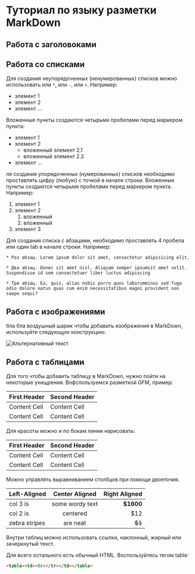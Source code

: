 # Туториал по языку разметки MarkDown

## Работа с заголовоками


##  Работа со списками

Для создания неупорядоченных (ненумерованных) списков можно использовать или `*`, или `-`, или `+`. Например:

- элемент 1
- элемент 2
- элемент ...

Вложенные пункты создаются четырьмя пробелами перед
маркером пункта:

* элемент 1
*  элемент 2
    * вложенный элемент 2.1
    * вложенный элемент 2.2
* элемент ...

ля создания упорядоченных (нумерованных) списков необходимо проставлять цифру (любую) с точкой в начале строки. Вложенные пункты создаются четырьмя пробелами перед маркером пункта. Например:

1. элемент 1
2. элемент 2
    1. вложенный
    2. вложенный
3. элемент 3

Для создания списка с абзацами, необходимо проставлять 4 пробела или один tab в начале строки. Например:

    * Раз абзац. Lorem ipsum dolor sit amet, consectetur adipisicing elit.

    * Два абзац. Donec sit amet nisl. Aliquam semper ipsumsit amet velit. Suspendisse id sem consectetuer liber luctus adipiscing

    * Три абзац. Ea, quis, alias nobis porro quos laborumminus sed fuga odio dolore natus quas cum enim necessitatibus magni provident non saepe sequi?
 
## Работа с изображениями

бла бла воздушный шарик
чтобы добавить изображения в MarkDown, используйте следующую конструкцию:

![Альтернативный текст](https://img1.goodfon.ru/wallpaper/nbig/1/d9/cvety-priroda-leto-3724.jpg)



## Работа с таблицами 

Для того чтобы добавить таблицу в MarkDown, нужно пойти на некоторые ухищрения. Вофспользуемся разметкой GFM, пример:

First Header | Second Header
------------- | -------------
Content Cell | Content Cell
Content Cell | Content Cell

Для красоты можно и по бокам линии нарисовать:

| First Header | Second Header |
| ------------- | ------------- |
| Content Cell | Content Cell |
| Content Cell | Content Cell |



Можно управлять выравниванием столбцов при помощи
двоеточия.


| Left-Aligned | Center Aligned | Right Aligned |
|:------------- |:---------------:| -------------:|
| col 3 is | some wordy text | **$1600** |
| col 2 is | centered | $12 |
| zebra stripes | are neat | ~~$1~~ |


Внутри таблиц можно использовать ссылки, наклонный,
жирный или зачеркнутый текст.

Для всего остального есть обычный HTML. Воспользуйтесь тегом table: 
~~~HTML
<table><td><tr></tr></td></table>
~~~


